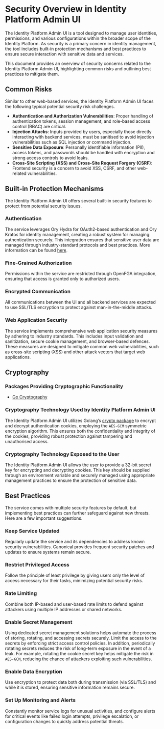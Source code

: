 # Security Overview in Identity Platform Admin UI

The Identity Platform Admin UI is a tool designed to manage user identities,
permissions, and various configurations within the broader scope of the Identity
Platform. As security is a primary concern in identity management, the tool
includes built-in protection mechanisms and best practices to ensure secure
interaction with sensitive data and services.

This document provides an overview of security concerns related to the Identity
Platform Admin UI, highlighting common risks and outlining best practices to
mitigate them.

## Common Risks

Similar to other web-based services, the Identity Platform Admin UI faces the
following typical potential security risk challenges.

- **Authentication and Authorization Vulnerabilities**: Proper handling of
  authentication tokens, session management, and role-based access control
  (RBAC) are critical.
- **Injection Attacks**: Inputs provided by users, especially those directly
  interacting with backend services, must be sanitised to avoid injection
  vulnerabilities such as SQL injection or command injection.
- **Sensitive Data Exposure**: Personally identifiable information (PII), access
  tokens, and passwords should be handled with encryption and strong access
  controls to avoid leaks.
- **Cross-Site Scripting (XSS) and Cross-Site Request Forgery (CSRF)**: Frontend
  security is a concern to avoid XSS, CSRF, and other web-related
  vulnerabilities.

## Built-in Protection Mechanisms

The Identity Platform Admin UI offers several built-in security features to
protect from potential security issues.

### Authentication

The service leverages Ory Hydra for OAuth2-based authentication and Ory Kratos
for identity management, creating a robust system for managing authentication
securely. This integration ensures that sensitive user data are managed through
industry-standard protocols and best practices. More information can be found
[here](https://www.ory.sh/docs/hydra/security-architecture).

### Fine-Grained Authorization

Permissions within the service are restricted through OpenFGA integration,
ensuring that access is granted only to authorized users.

### Encrypted Communication

All communications between the UI and all backend services are expected to use
SSL/TLS encryption to protect against man-in-the-middle attacks.

### Web Application Security

The service implements comprehensive web application security measures by
adhering to industry standards. This includes input validation and sanitization,
secure cookie management, and browser-based defences. These measures are
designed to mitigate common web vulnerabilities, such as cross-site scripting
(XSS) and other attack vectors that target web applications.

## Cryptography

### Packages Providing Cryptographic Functionality

- [Go Cryptography](https://pkg.go.dev/golang.org/x/crypto@v0.28.0)

### Cryptography Technology Used by Identity Platform Admin UI

The Identity Platform Admin UI utilizes
Golang’s [crypto package](https://pkg.go.dev/golang.org/x/crypto@v0.28.0) to
encrypt and decrypt authentication cookies, employing the `AES-GCM` symmetric
encryption algorithm. This ensures both the confidentiality and integrity of the
cookies, providing robust protection against tampering and unauthorised access.

### Cryptography Technology Exposed to the User

The Identity Platform Admin UI allows the user to provide a 32-bit secret key
for encrypting and decrypting cookies. This key should be supplied through an
environment variable and securely managed using appropriate management practices
to ensure the protection of sensitive data.

## Best Practices

The service comes with multiple security features by default, but implementing
best practices can further safeguard against new threats. Here are a few
important suggestions.

### Keep Service Updated

Regularly update the service and its dependencies to address known security
vulnerabilities. Canonical provides frequent security patches and updates to
ensure systems remain secure.

### Restrict Privileged Access

Follow the principle of least privilege by giving users only the level of access
necessary for their tasks, minimizing potential security risks.

### Rate Limiting

Combine both IP-based and user-based rate limits to defend against attackers
using multiple IP addresses or shared networks.

### Enable Secret Management

Using dedicated secret management solutions helps automate the process of
storing, rotating, and accessing secrets securely. Limit the access to the
secrets by enforcing strict access control policies. In addition, periodically
rotating secrets reduces the risk of long-term exposure in the event of a leak.
For example, rotating the cookie secret key helps mitigate the risk in
`AES-GCM`, reducing the chance of attackers exploiting such vulnerabilities.

### Enable Data Encryption

Use encryption to protect data both during transmission (via SSL/TLS) and
while it is stored, ensuring sensitive information remains secure.

### Set Up Monitoring and Alerts

Constantly monitor service logs for unusual activities, and configure alerts for
critical events like failed login attempts, privilege escalation, or
configuration changes to quickly address potential threats.
